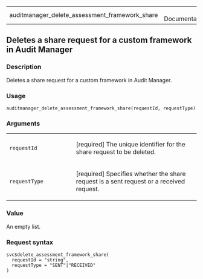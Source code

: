 <table style="width: 100%;">
<tbody>
<tr class="odd">
<td>auditmanager_delete_assessment_framework_share</td>
<td style="text-align: right;">R Documentation</td>
</tr>
</tbody>
</table>

## Deletes a share request for a custom framework in Audit Manager

### Description

Deletes a share request for a custom framework in Audit Manager.

### Usage

    auditmanager_delete_assessment_framework_share(requestId, requestType)

### Arguments

<table>
<colgroup>
<col style="width: 35%" />
<col style="width: 65%" />
</colgroup>
<tbody>
<tr class="odd">
<td><code
id="auditmanager_delete_assessment_framework_share_:_requestId">requestId</code></td>
<td><p>[required] The unique identifier for the share request to be
deleted.</p></td>
</tr>
<tr class="even">
<td><code
id="auditmanager_delete_assessment_framework_share_:_requestType">requestType</code></td>
<td><p>[required] Specifies whether the share request is a sent request
or a received request.</p></td>
</tr>
</tbody>
</table>

### Value

An empty list.

### Request syntax

    svc$delete_assessment_framework_share(
      requestId = "string",
      requestType = "SENT"|"RECEIVED"
    )
